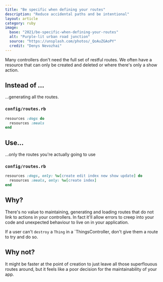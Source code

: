 ```yaml
---
title: "Be specific when defining your routes"
description: "Reduce accidental paths and be intentional"
layout: article
category: ruby
image:
  base: "2021/be-specific-when-defining-your-routes"
  alt: "Purple-lit urban road junction"
  source: "https://unsplash.com/photos/_QoAuZGAoPY"
  credit: "Denys Nevozhai"
---
```


Many controllers don't need the full set of restful routes. We often have a resource that can only be created and deleted or where there's only a show action.


## Instead of ...

...generating all the routes.

### `config/routes.rb`

```ruby
resources :dogs do
  resources :meals
end
```


## Use...

...only the routes you're actually going to use

### `config/routes.rb`

```ruby
resources :dogs, only: %w[create edit index new show update] do
  resources :meals, only: %w[create index]
end
```


## Why?

There's no value to maintaining, generating and loading routes that do not link to actions in your controllers. In fact it'll allow errors to creep into your code and unexpected behaviour to live on in your application.

If a user can't `destroy` a `Thing` in a `ThingsController, don't give them a route to try and do so.


## Why not?

It might be faster at the point of creation to just leave all those superflouous routes around, but it feels like a poor decision for the maintainability of your app.
